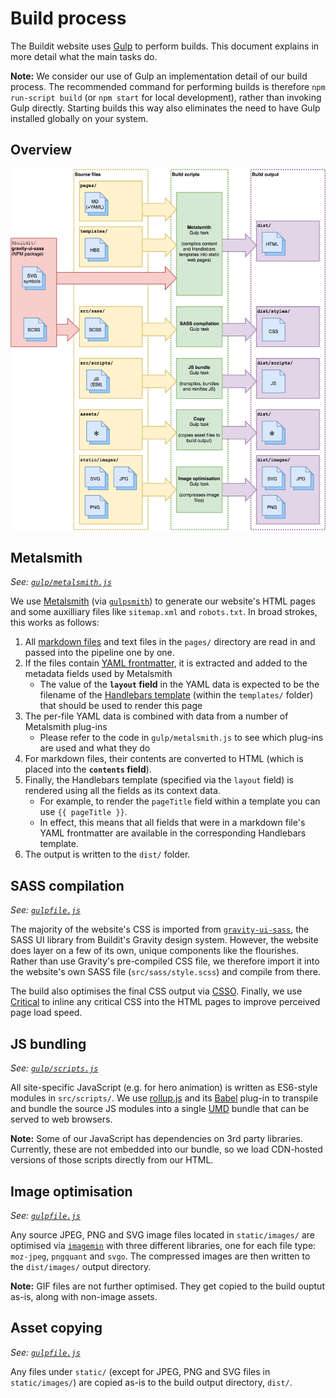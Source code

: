 # Build process

The Buildit website uses [Gulp](https://gulpjs.com/) to perform builds. This document explains in more detail what the main tasks do.

**Note:** We consider our use of Gulp an implementation detail of our build process. The recommended command for performing builds is therefore `npm run-script build` (or `npm start` for local development), rather than invoking Gulp directly. Starting builds this way also eliminates the need to have Gulp installed globally on your system.

## Overview
![Block diagram showing the main build scripts, what source files the consume and what output they produce](./website-build-overview.png)

## Metalsmith
_See: [`gulp/metalsmith.js`](../gulp/metalsmith.js)_

We use [Metalsmith](http://www.metalsmith.io/) (via [`gulpsmith`](https://github.com/pjeby/gulpsmith)) to generate our website's HTML pages and some auxilliary files like `sitemap.xml` and `robots.txt`. In broad strokes, this works as follows:

1. All [markdown files](https://daringfireball.net/projects/markdown/syntax) and text files in the `pages/` directory are read in and passed into the pipeline one by one.
1. If the files contain [YAML frontmatter](https://www.npmjs.com/package/front-matter), it is extracted and added to the metadata fields used by Metalsmith
    * The value of the **`layout` field** in the YAML data is expected to be the filename of the [Handlebars template](https://handlebarsjs.com/) (within the `templates/` folder) that should be used to render this page
1. The per-file YAML data is combined with data from a number of Metalsmith plug-ins
    * Please refer to the code in `gulp/metalsmith.js` to see which plug-ins are used and what they do
1. For markdown files, their contents are converted to HTML (which is placed into the **`contents` field**).
1. Finally, the Handlebars template (specified via the `layout` field) is rendered using all the fields as its context data.
    * For example, to render the `pageTitle` field within a template you can use `{{ pageTitle }}`.
    * In effect, this means that all fields that were in a markdown file's YAML frontmatter are available in the corresponding Handlebars template.
1. The output is written to the `dist/` folder.
  

## SASS compilation
_See: [`gulpfile.js`](../gulpfile.js)_

The majority of the website's CSS is imported from [`gravity-ui-sass`](https://github.com/buildit/gravity-ui-sass), the SASS UI library from Buildit's Gravity design system. However, the website does layer on a few of its own, unique components like the flourishes. Rather than use Gravity's pre-compiled CSS file, we therefore import it into the website's own SASS file (`src/sass/style.scss`) and compile from there.

The build also optimises the final CSS output via [CSSO](https://github.com/css/csso). Finally, we use [Critical](https://www.npmjs.com/package/critical) to inline any critical CSS into the HTML pages to improve perceived page load speed.


## JS bundling
_See: [`gulp/scripts.js`](../gulp/scripts.js)_

All site-specific JavaScript (e.g. for hero animation) is written as ES6-style modules in `src/scripts/`. We use [rollup.js](https://rollupjs.org/guide/en) and its [Babel](https://babeljs.io/) plug-in to transpile and bundle the source JS modules into a single [UMD](https://github.com/umdjs/umd) bundle that can be served to web browsers.

**Note:** Some of our JavaScript has dependencies on 3rd party libraries. Currently, these are not embedded into our bundle, so we load CDN-hosted versions of those scripts directly from our HTML.


## Image optimisation
_See: [`gulpfile.js`](../gulpfile.js)_

Any source JPEG, PNG and SVG image files located in `static/images/` are optimised via [`imagemin`](https://github.com/imagemin/imagemin) with three different libraries, one for each file type: `moz-jpeg`, `pngquant` and `svgo`. The compressed images are then written to the `dist/images/` output directory.

**Note:** GIF files are not further optimised. They get copied to the build ouptut as-is, along with non-image assets.


## Asset copying
_See: [`gulpfile.js`](../gulpfile.js)_

Any files under `static/` (except for JPEG, PNG and SVG files in `static/images/`) are copied as-is to the build output directory, `dist/`.
